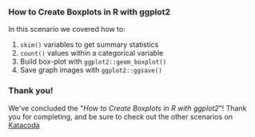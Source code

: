 ### How to Create Boxplots in R with ggplot2

In this scenario we covered how to:

1. `skim()` variables to get summary statistics  
2. `count()` values within a categorical variable  
3. Build box-plot with `ggplot2::geom_boxplot()`  
4. Save graph images with `ggplot2::ggsave()`  

### Thank you!

We've concluded the "*How to Create Boxplots in R with ggplot2*"! Thank you for completing, and be sure to check out the other scenarios on [Katacoda](https://www.katacoda.com/)
